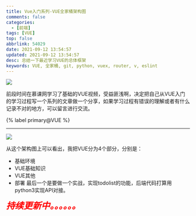 ```yaml
---
title: Vue入门系列-VUE全家桶架构图
comments: false
categories:
  - [前端]
tags: [VUE]
top: false
abbrlink: 54029
date: 2021-09-12 13:54:57
updated: 2021-09-12 13:54:57
desc: 总结一下最近学习VUE的总体框架
keywords: VUE, 全家桶, git, python, vuex, router, v, eslint
---
```



![](/images/article_vue.jpeg)

前段时间在慕课网学习了基础的VUE视频，受益匪浅啊，决定把自己从VUE入门的学习过程写一个系列的文章做一个分享，如果学习过程有错误的理解或者有什么记录不对的地方，可以留言进行交流。

{% label primary@VUE %}

<!--more-->
<hr />

![](VUE.jpg)

从这个架构图上可以看出，我把VUE分为4个部分，分别是：
- 基础环境
- VUE基础知识
- VUE其他
- 部署
最后一个是要做一个实战，实现todolist的功能，后端代码打算用python3实现API对接。



<font size=5.5 color='red'>***持续更新中。。。。。。***</font>
